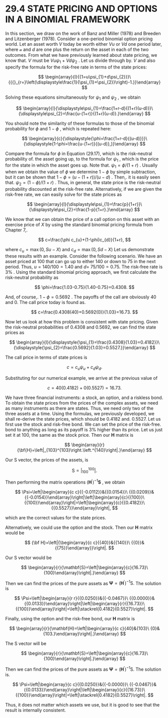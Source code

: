 # 29.4 STATE PRICING AND OPTIONS IN A BINOMIAL FRAMEWORK

In this section, we draw on the work of Banz and Miller (1978) and Breeden and Litzenberger (1978). Consider a one-period binomial option pricing world. Let an asset worth $V$ today be worth either $V u$ or $V d$ one period later, where $\boldsymbol{\mathscr{u}}$ and $d$ are one plus the return on the asset in each of the two outcomes. From what we have previously learned about state pricing, we know that. $V$ must be $V u\psi_{1}+V d\psi_{2}$ . Let us divide through by. $V$ and also specify the formula for the risk-free rate in terms of the state prices:

$$
\begin{array}{l}{{1=u\psi_{1}+d\psi_{2}}}\ {{{}_{r=}\left(\displaystyle\frac{1}{\psi_{1}+\psi_{2}}\right)-1.}}\end{array}
$$

Solving these equations simultaneously for $\psi_{1}$ and $\psi_{2}$ , we obtain

$$
\begin{array}{l}{\displaystyle\psi_{1}=\frac{1+r-d}{(1+r)(u-d)}}\ {\displaystyle\psi_{2}=\frac{u-(1+r)}{(1+r)(u-d)}.}\end{array}
$$

You should note the similarity of these formulas to those of the binomial probability for $\phi$ and $1-\phi$ , which is repeated here:

$$
\begin{array}{c}{\displaystyle{\phi=\frac{1+r-d}{(u-d)}}}\ {\displaystyle{1-\phi=\frac{u-(1+r)}{(u-d)},}}\end{array}
$$

Compare the formula for $\phi$ in Equation (29.17), which is the risk-neutral probability of. the asset going up, to the formula for $\psi_{1}$ , which is the price for the state in which the asset goes up. Note that. $\psi_{1}=\phi/(1+r)$ . Usually when we obtain the value of $\phi$ we determine $1-\phi$ by simple subtraction, but it can be shown that $1-\phi=(u-(1+r))/(u-d)$ . Then,. it is easily seen that. $\psi_{2}=(1-\phi)/(1+r)$ . Thus, in general, the state price is the risk-neutral probability discounted at the risk-free rate. Alternatively, if we are given the risk-free rate, we can easily solve for the state prices as

$$
\begin{array}{l}{\displaystyle\psi_{1}=\frac{p}{1+r}}\ {\displaystyle\psi_{2}=\frac{1-p}{1+r}.}\end{array}
$$

We know that we can obtain the price of a call option on this asset with an exercise price of $X$ by using the standard binomial pricing formula from Chapter 7,.

$$
c=\frac{\phi c_{u}+(1-\phi)c_{d}}{1+r},
$$

where $c_{u}=\operatorname*{max}(0,S u-X)$ and $c_{d}=\operatorname*{max}(0,S d-X)$ Let us demonstrate these results with an example. Consider the following scenario. We have an asset priced at 100 that can go up to either 140 or down to 75 in the next period. Thus, $u=140/100=1.40$ and $d=$ $75/100=0.75.$ The risk-free rate is $3\%$ . Using the standard binomial pricing approach, we first calculate the risk-neutral probability as

$$
\phi=\frac{1.03-0.75}{1.40-0.75}=0.4308.
$$

And, of course,. $1-\phi=0.5692$ . The payoffs of the call are obviously 40 and 0. The call price today is found as.

$$
c=\frac{0.4308(40)+0.5692(0)}{1.03}=16.73.
$$

Now let us look at how this problem is consistent with state pricing. Given the risk-neutral probabilities of 0.4308 and 0.5692, we can find the state prices as

$$
\begin{array}{l}{\displaystyle{\psi_{1}=\frac{0.4308}{1.03}=0.4182}}\ {\displaystyle{\psi_{2}=\frac{0.5692}{1.03}=0.5527.}}\end{array}
$$

The call price in terms of state prices is

$$
c=c_{u}\psi_{u}+c_{d}\psi_{d}.
$$

Substituting for our numerical example, we arrive at the previous value of

$$
c=40(0.4182)+0(0.5527)=16.73.
$$

We have three financial instruments: a stock, an option, and a riskless bond. To obtain the state prices from the prices of the complex assets, we need as many instruments as there are states. Thus, we need only two of the three assets at a time. Using the formulas, we previously developed, we shall re-derive the state prices, which should be 0.4182 and. 0.5527. Let us first use the stock and risk-free bond. We can set the price of the risk-free. bond to anything as long as its payoff is $3\%$ higher than its price. Let us just set it at 100, the same as the stock price. Then our $\mathbf{H}$ matrix is

$$
\begin{array}{r}{\bf{H}=\left|_{103}^{103}\right.\left.^{140}\right|.}\end{array}
$$

Our S vector, the prices of the assets, is

$$
\mathsf{S}=\left|^{100}_{100}\right|.
$$

Then performing the matrix operations $(\mathbf{H}^{\prime})^{-1}\mathbf{S}$ , we obtain

$$
\Psi=\left|\begin{array}{c c}{{-0.0112}}&{{0.0154}}\ {{0.0209}}&{{-0.0154}}\end{array}\right|\left|\begin{array}{c}{{100}}\ {{100}}\end{array}\right|=\left|\begin{array}{c}{{0.4182}}\ {{0.5527}}\end{array}\right|,
$$

which are the correct values for the state prices.

Alternatively, we could use the option and the stock. Then our $\mathbf{H}$ matrix would be

$$
{\bf H}=\left|{\begin{array}{c c}{{40}}&{{140}}\ {{0}}&{{75}}\end{array}}\right|.
$$

Our S vector would be

$$
\begin{array}{r}{\mathbf{S}=\left|\begin{array}{c}{16.73}\ {100}\end{array}\right|.}\end{array}
$$

Then we can find the prices of the pure assets as $\boldsymbol{\Psi}=(\mathbf{H}^{\prime})^{-1}\boldsymbol{\mathsf{S}}.$ The solution is

$$
\Psi=\left|\begin{array}{r r}{{0.0250}}&{{-0.0467}}\ {{0.0000}}&{{0.0133}}\end{array}\right|\left|\begin{array}{r}{{16.73}}\ {{100}}\end{array}\right|=\left|\stackrel{0.4182}{0.5527}\right|.
$$

Finally, using the option and the risk-free bond, our $\mathbf{H}$ matrix is

$$
\begin{array}{r}{\mathbf{H}=\left|\begin{array}{c c}{40}&{103}\ {0}&{103.}\end{array}\right|.}\end{array}
$$

The S vector will be

$$
\begin{array}{r}{\mathbf{S}=\left|\begin{array}{c}{16.73}\ {100}\end{array}\right|.}\end{array}
$$

Then we can find the prices of the pure assets as $\boldsymbol{\Psi}=(\mathbf{H}^{\prime})^{-1}\boldsymbol{\mathsf{S}}.$ The solution is.

$$
\Psi=\left|\begin{array}{c c}{{0.0250}}&{{-0.0000}}\ {{-0.0467}}&{{0.0133}}\end{array}\right|\left|\begin{array}{c}{{16.73}}\ {{100}}\end{array}\right|=\left|\stackrel{0.4182}{0.5527}\right|.
$$

Thus, it does not matter which assets we use, but it is good to see that the result is internally consistent.
